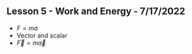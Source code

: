 ## Lesson 5 - Work and Energy - 7/17/2022

* $F = m a$ 
* Vector and scalar
* $\vec{F} = m \vec{a}$
